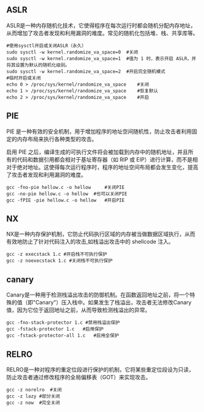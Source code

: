 ## ASLR

ASLR是一种内存随机化技术，它使得程序在每次运行时都会随机分配内存地址，从而增加了攻击者发现和利用漏洞的难度。常见的随机化包括堆、栈、共享库等。

```shell
#使用sysctl开启或关闭ASLR（永久）
sudo sysctl -w kernel.randomize_va_space=0	#关闭
sudo sysctl -w kernel.randomize_va_space=1	#值为 1 时，表示开启 ASLR，并将其设置为默认的随机化级别。
sudo sysctl -w kernel.randomize_va_space=2	#开启完全随机模式
#临时开启或关闭
echo 0 > /proc/sys/kernel/randomize_va_space	#关闭
echo 1 > /proc/sys/kernel/randomize_va_space	#恢复默认
echo 2 > /proc/sys/kernel/randomize_va_space	#开启
```

## PIE

PIE 是一种有效的安全机制，用于增加程序的地址空间随机性，防止攻击者利用固定的内存布局来执行各种类型的攻击。

启用 PIE 之后，编译生成的可执行文件将会被加载到内存中的随机地址，并且所有的代码和数据引用都会相对于基址寄存器（如 RIP 或 EIP）进行计算，而不是相对于绝对地址。这使得每次运行程序时，程序的地址空间布局都会发生变化，提高了攻击者发现和利用漏洞的难度。

```shell
gcc -fno-pie hellow.c -o hellow		#关闭PIE
gcc -no-pie hellow.c -o hellow	#也可以关闭PIE
gcc -fPIE -pie hellow.c -o hellow	#开启PIE
```

## NX

NX是一种内存保护机制，它防止代码执行区域的内存被当做数据区域执行，从而有效地防止了针对代码注入的攻击,如栈溢出攻击中的 shellcode 注入。

```shell
gcc -z execstack 1.c #开启栈不可执行保护
gcc -z noexecstack 1.c #关闭栈不可执行保护
```

## canary

Canary是一种用于检测栈溢出攻击的防御机制。在函数返回地址之前，将一个特殊的值（即"Canary"）压入栈中。如果发生了栈溢出，攻击者无法修改Canary值，因为它位于返回地址之前，从而导致检测栈溢出的异常。

```shell
gcc -fno-stack-protector 1.c #禁用栈溢出保护
gcc -fstack-protector 1.c	#启用保护
gcc -fstack-protector-all 1.c	#启用全保护
```

## RELRO

RELRO是一种对程序的重定位段进行保护的机制，它将某些重定位段设为只读，防止攻击者通过修改程序的全局偏移表（GOT）来实现攻击。

```shell
gcc -z norelro	#关闭
gcc -z lazy	#部分关闭
gcc -z now	#完全关闭
```

